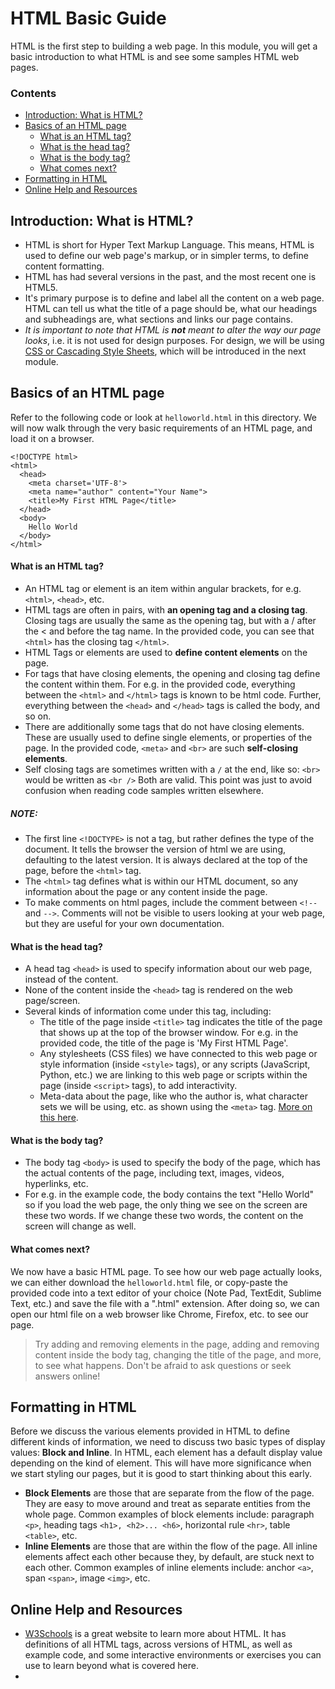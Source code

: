 # HTML Basic Guide 

HTML is the first step to building a web page. In this module, you will get a basic introduction to what HTML is and see some samples HTML web pages. 

### Contents 

- [Introduction: What is HTML?](#intro)
- [Basics of an HTML page](#minimum)
	- [What is an HTML tag?](#tags)
	- [What is the head tag?](#head-tag)
	- [What is the body tag?](#body-tag)
	- [What comes next?](#next-step)
- [Formatting in HTML](#format)
- [Online Help and Resources](#help)

## <a name="intro"></a>Introduction: What is HTML?

- HTML is short for Hyper Text Markup Language. This means, HTML is used to define our web page's markup, or in simpler terms, to define content formatting. 
- HTML has had several versions in the past, and the most recent one is HTML5. 
- It's primary purpose is to define and label all the content on a web page. HTML can tell us what the title of a page should be, what our headings and subheadings are, what sections and links our page contains. 
- *It is important to note that HTML is **not** meant to alter the way our page looks*, i.e. it is not used for design purposes. For design, we will be using [CSS or Cascading Style Sheets](), which will be introduced in the next module.

## <a name="minimum"></a>Basics of an HTML page 

Refer to the following code or look at `helloworld.html` in this directory. We will now walk through the very basic requirements of an HTML page, and load it on a browser. 

```
<!DOCTYPE html>
<html>
  <head>
  	<meta charset='UTF-8'>
    <meta name="author" content="Your Name">
  	<title>My First HTML Page</title>
  </head>
  <body>
  	Hello World
  </body>
</html>
```

#### <a name="tags"></a>What is an HTML tag? 

- An HTML tag or element is an item within angular brackets, for e.g. `<html>`, `<head>`, etc. 
- HTML tags are often in pairs, with **an opening tag and a closing tag**. Closing tags are usually the same as the opening tag, but with a / after the &lt; and before the tag name. In the provided code, you can see that `<html>` has the closing tag `</html>`. 
- HTML Tags or elements are used to **define content elements** on the page. 
- For tags that have closing elements, the opening and closing tag define the content within them. For e.g. in the provided code, everything between the `<html>` and `</html>` tags is known to be html code. Further, everything between the `<head>` and `</head>` tags is called the body, and so on. 
- There are additionally some tags that do not have closing elements. These are usually used to define single elements, or properties of the page. In the provided code, `<meta>` and `<br>` are such **self-closing elements**. 
- Self closing tags are sometimes written with a `/` at the end, like so: `<br>` would be written as `<br />` Both are valid. This point was just to avoid confusion when reading code samples written elsewhere. 

##### NOTE:

- The first line `<!DOCTYPE>` is not a tag, but rather defines the type of the document. It tells the browser the version of html we are using, defaulting to the latest version. It is always declared at the top of the page, before the `<html>` tag.
- The `<html>` tag defines what is within our HTML document, so any information about the page or any content inside the page. 
- To make comments on html pages, include the comment between `<!--` and `-->`. Comments will not be visible to users looking at your web page, but they are useful for your own documentation. 

#### <a name="head-tag"></a>What is the head tag? 

- A head tag `<head>` is used to specify information about our web page, instead of the content. 
- None of the content inside the `<head>` tag is rendered on the web page/screen. 
- Several kinds of information come under this tag, including: 
	- The title of the page inside `<title>` tag indicates the title of the page that shows up at the top of the browser window. For e.g. in the provided code, the title of the page is 'My First HTML Page'. 
	- Any stylesheets (CSS files) we have connected to this web page or style information (inside `<style>` tags), or any scripts (JavaScript, Python, etc.) we are linking to this web page or scripts within the page (inside `<script>` tags), to add interactivity.
	- Meta-data about the page, like who the author is, what character sets we will be using, etc. as shown using the `<meta>` tag. [More on this here](https://www.w3schools.com/tags/tag_meta.asp).

#### <a name="body-tag"></a>What is the body tag?

- The body tag `<body>` is used to specify the body of the page, which has the actual contents of the page, including text, images, videos, hyperlinks, etc. 
- For e.g. in the example code, the body contains the text "Hello World" so if you load the web page, the only thing we see on the screen are these two words. If we change these two words, the content on the screen will change as well. 

#### <a name="next-step"></a>What comes next?

We now have a basic HTML page. To see how our web page actually looks, we can either download the `helloworld.html` file, or copy-paste the provided code into a text editor of your choice (Note Pad, TextEdit, Sublime Text, etc.) and save the file with a ".html" extension. After doing so, we can open our html file on a web browser like Chrome, Firefox, etc. to see our page. 

> Try adding and removing elements in the page, adding and removing content inside the body tag, changing the title of the page, and more, to see what happens. Don't be afraid to ask questions or seek answers online!


## <a name="format"></a>Formatting in HTML

Before we discuss the various elements provided in HTML to define different kinds of information, we need to discuss two basic types of display values: **Block and Inline**. In HTML, each element has a default display value depending on the kind of element. This will have more significance when we start styling our pages, but it is good to start thinking about this early.

- **Block Elements** are those that are separate from the flow of the page. They are easy to move around and treat as separate entities from the whole page. Common examples of block elements include: paragraph `<p>`, heading tags `<h1>, <h2>... <h6>`, horizontal rule `<hr>`, table `<table>`, etc.  
- **Inline Elements** are those that are within the flow of the page. All inline elements affect each other because they, by default, are stuck next to each other. Common examples of inline elements include: anchor `<a>`, span `<span>`, image `<img>`, etc. 



## <a name="help"></a>Online Help and Resources

- [W3Schools](https://www.w3schools.com/html/default.asp) is a great website to learn more about HTML. It has definitions of all HTML tags, across versions of HTML, as well as example code, and some interactive environments or exercises you can use to learn beyond what is covered here. 
- 